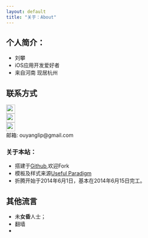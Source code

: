 ```yaml
---
layout: default
title: "关于：About"
---
```


## 个人简介：

* 刘攀
* iOS应用开发爱好者
* 来自河南 现居杭州

## 联系方式

<p class="contact">
 <a href="http://weibo.com/ouyanglip" title="微博联系我"><img src="http://www.sinaimg.cn/blog/developer/wiki/LOGO_32x32.png" width="24" height="24" style="display:inline-block;vertical-align:middle"></a><br/>
        <a href="http://www.zhihu.com/people/lippi-ouyang" title="知乎联系我"><img src="http://www.zhihu.com/favicon.ico" width="24" height="24" style="display:inline-block;vertical-align:middle"></a><br/>
 <a href="https://github.com/LippiOuYang" title="Github联系我"><img src="http://www.github.com/favicon.ico" width="24" height="24" style="display:inline-block;vertical-align:middle"></a><br/>
邮箱: ouyanglip@gmail.com 
</p>

### 关于本站：

* 搭建于[Github](https://github.com/LippiOuYang/LippiOuYang.github.io),欢迎Fork
* 模板及样式来源[Useful Paradigm](http://usefulparadigm.com/)
* 折腾开始于2014年6月1日，基本在2014年6月15日完工。

## 其他流言
* 未**女昏**人士；
* 翻墙
* 
